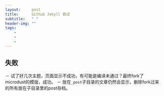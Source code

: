 ```yaml
---
layout:     post
title:      Github Jekyll 尝试
subtitle:   " "
header-img: ""
tags:
	- 
	- 
	- 
---
```

## 失败
－ 试了好几次主题，页面显示不成功，有可能是编译未通过？最终fork了microdust的模版，成功。
－ 放在`_post`子目录的文章仍然会显示，删除fork过来的所有放在子目录里的post存档。